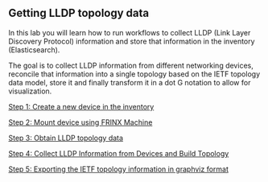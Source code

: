 ## Getting LLDP topology data

In this lab you will learn how to run workflows to collect LLDP (Link Layer Discovery Protocol) information and store that information in the inventory (Elasticsearch).

The goal is to collect LLDP information from different networking devices, reconcile that information into a single topology based on the IETF topology data model, store it and finally transform it in a dot G notation to allow for visualization.

[Step 1: Create a new device in the inventory](1.md)

[Step 2: Mount device using FRINX Machine](2.md)

[Step 3: Obtain LLDP topology data](3.md)

[Step 4: Collect LLDP Information from Devices and Build Topology](4.md)

[Step 5: Exporting the IETF topology information in graphviz format](5.md)